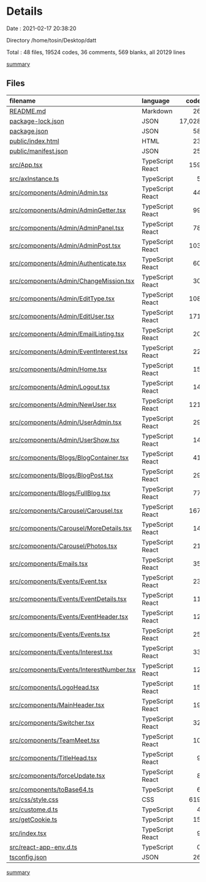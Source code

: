 # Details

Date : 2021-02-17 20:38:20

Directory /home/tosin/Desktop/datt

Total : 48 files,  19524 codes, 36 comments, 569 blanks, all 20129 lines

[summary](results.md)

## Files
| filename | language | code | comment | blank | total |
| :--- | :--- | ---: | ---: | ---: | ---: |
| [README.md](/README.md) | Markdown | 26 | 0 | 21 | 47 |
| [package-lock.json](/package-lock.json) | JSON | 17,028 | 0 | 1 | 17,029 |
| [package.json](/package.json) | JSON | 58 | 0 | 1 | 59 |
| [public/index.html](/public/index.html) | HTML | 23 | 23 | 1 | 47 |
| [public/manifest.json](/public/manifest.json) | JSON | 25 | 0 | 1 | 26 |
| [src/App.tsx](/src/App.tsx) | TypeScript React | 159 | 0 | 35 | 194 |
| [src/axInstance.ts](/src/axInstance.ts) | TypeScript | 5 | 0 | 2 | 7 |
| [src/components/Admin/Admin.tsx](/src/components/Admin/Admin.tsx) | TypeScript React | 44 | 1 | 6 | 51 |
| [src/components/Admin/AdminGetter.tsx](/src/components/Admin/AdminGetter.tsx) | TypeScript React | 99 | 5 | 27 | 131 |
| [src/components/Admin/AdminPanel.tsx](/src/components/Admin/AdminPanel.tsx) | TypeScript React | 78 | 1 | 21 | 100 |
| [src/components/Admin/AdminPost.tsx](/src/components/Admin/AdminPost.tsx) | TypeScript React | 103 | 0 | 25 | 128 |
| [src/components/Admin/Authenticate.tsx](/src/components/Admin/Authenticate.tsx) | TypeScript React | 60 | 0 | 8 | 68 |
| [src/components/Admin/ChangeMission.tsx](/src/components/Admin/ChangeMission.tsx) | TypeScript React | 30 | 0 | 6 | 36 |
| [src/components/Admin/EditType.tsx](/src/components/Admin/EditType.tsx) | TypeScript React | 108 | 0 | 25 | 133 |
| [src/components/Admin/EditUser.tsx](/src/components/Admin/EditUser.tsx) | TypeScript React | 171 | 0 | 26 | 197 |
| [src/components/Admin/EmailListing.tsx](/src/components/Admin/EmailListing.tsx) | TypeScript React | 20 | 0 | 2 | 22 |
| [src/components/Admin/EventInterest.tsx](/src/components/Admin/EventInterest.tsx) | TypeScript React | 22 | 0 | 6 | 28 |
| [src/components/Admin/Home.tsx](/src/components/Admin/Home.tsx) | TypeScript React | 15 | 0 | 4 | 19 |
| [src/components/Admin/Logout.tsx](/src/components/Admin/Logout.tsx) | TypeScript React | 14 | 0 | 4 | 18 |
| [src/components/Admin/NewUser.tsx](/src/components/Admin/NewUser.tsx) | TypeScript React | 121 | 0 | 25 | 146 |
| [src/components/Admin/UserAdmin.tsx](/src/components/Admin/UserAdmin.tsx) | TypeScript React | 29 | 0 | 8 | 37 |
| [src/components/Admin/UserShow.tsx](/src/components/Admin/UserShow.tsx) | TypeScript React | 14 | 0 | 3 | 17 |
| [src/components/Blogs/BlogContainer.tsx](/src/components/Blogs/BlogContainer.tsx) | TypeScript React | 41 | 1 | 8 | 50 |
| [src/components/Blogs/BlogPost.tsx](/src/components/Blogs/BlogPost.tsx) | TypeScript React | 29 | 0 | 4 | 33 |
| [src/components/Blogs/FullBlog.tsx](/src/components/Blogs/FullBlog.tsx) | TypeScript React | 77 | 0 | 25 | 102 |
| [src/components/Carousel/Carousel.tsx](/src/components/Carousel/Carousel.tsx) | TypeScript React | 167 | 4 | 69 | 240 |
| [src/components/Carousel/MoreDetails.tsx](/src/components/Carousel/MoreDetails.tsx) | TypeScript React | 14 | 0 | 7 | 21 |
| [src/components/Carousel/Photos.tsx](/src/components/Carousel/Photos.tsx) | TypeScript React | 21 | 0 | 7 | 28 |
| [src/components/Emails.tsx](/src/components/Emails.tsx) | TypeScript React | 35 | 0 | 4 | 39 |
| [src/components/Events/Event.tsx](/src/components/Events/Event.tsx) | TypeScript React | 23 | 0 | 2 | 25 |
| [src/components/Events/EventDetails.tsx](/src/components/Events/EventDetails.tsx) | TypeScript React | 11 | 0 | 2 | 13 |
| [src/components/Events/EventHeader.tsx](/src/components/Events/EventHeader.tsx) | TypeScript React | 12 | 0 | 2 | 14 |
| [src/components/Events/Events.tsx](/src/components/Events/Events.tsx) | TypeScript React | 25 | 0 | 7 | 32 |
| [src/components/Events/Interest.tsx](/src/components/Events/Interest.tsx) | TypeScript React | 33 | 0 | 9 | 42 |
| [src/components/Events/InterestNumber.tsx](/src/components/Events/InterestNumber.tsx) | TypeScript React | 12 | 0 | 2 | 14 |
| [src/components/LogoHead.tsx](/src/components/LogoHead.tsx) | TypeScript React | 15 | 0 | 11 | 26 |
| [src/components/MainHeader.tsx](/src/components/MainHeader.tsx) | TypeScript React | 19 | 0 | 4 | 23 |
| [src/components/Switcher.tsx](/src/components/Switcher.tsx) | TypeScript React | 32 | 0 | 11 | 43 |
| [src/components/TeamMeet.tsx](/src/components/TeamMeet.tsx) | TypeScript React | 10 | 0 | 2 | 12 |
| [src/components/TitleHead.tsx](/src/components/TitleHead.tsx) | TypeScript React | 9 | 0 | 4 | 13 |
| [src/components/forceUpdate.tsx](/src/components/forceUpdate.tsx) | TypeScript React | 8 | 0 | 1 | 9 |
| [src/components/toBase64.ts](/src/components/toBase64.ts) | TypeScript | 6 | 0 | 1 | 7 |
| [src/css/style.css](/src/css/style.css) | CSS | 619 | 0 | 121 | 740 |
| [src/custome.d.ts](/src/custome.d.ts) | TypeScript | 4 | 0 | 0 | 4 |
| [src/getCookie.ts](/src/getCookie.ts) | TypeScript | 15 | 0 | 0 | 15 |
| [src/index.tsx](/src/index.tsx) | TypeScript React | 9 | 0 | 6 | 15 |
| [src/react-app-env.d.ts](/src/react-app-env.d.ts) | TypeScript | 0 | 1 | 1 | 2 |
| [tsconfig.json](/tsconfig.json) | JSON | 26 | 0 | 1 | 27 |

[summary](results.md)